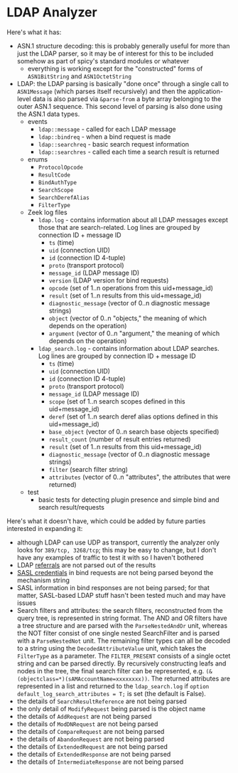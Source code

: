 LDAP Analyzer
=============

Here's what it has:

- ASN.1 structure decoding: this is probably generally useful for more than just the LDAP parser, so it may be of interest for this to be included somehow as part of spicy's standard modules or whatever
  - everything is working except for the "constructed" forms of `ASN1BitString` and `ASN1OctetString`
- LDAP: the LDAP parsing is basically "done once" through a single call to `ASN1Message` (which parses itself recursively) and then the application-level data is also parsed via `&parse-from` a byte array belonging to the outer ASN.1 sequence. This second level of parsing is also done using the ASN.1 data types.
  - events
    - `ldap::message` - called for each LDAP message
    - `ldap::bindreq` - when a bind request is made
    - `ldap::searchreq` - basic search request information
    - `ldap::searchres` - called each time a search result is returned
  - enums
    - `ProtocolOpcode`
    - `ResultCode`
    - `BindAuthType`
    - `SearchScope`
    - `SearchDerefAlias`
    - `FilterType`
  - Zeek log files
    - `ldap.log` - contains information about all LDAP messages except those that are search-related. Log lines are grouped by connection ID + message ID
      - `ts` (time)
      - `uid` (connection UID)
      - `id` (connection ID 4-tuple)
      - `proto` (transport protocol)
      - `message_id` (LDAP message ID)
      - `version` (LDAP version for bind requests)
      - `opcode` (set of 1..n operations from this uid+message_id)
      - `result` (set of 1..n results from this uid+message_id)
      - `diagnostic_message` (vector of 0..n diagnostic message strings)
      - `object` (vector of 0..n "objects," the meaning of which depends on the operation)
      - `argument` (vector of 0..n "argument," the meaning of which depends on the operation)
    - `ldap_search.log` - contains information about LDAP searches. Log lines are grouped by connection ID + message ID
      - `ts` (time)
      - `uid` (connection UID)
      - `id` (connection ID 4-tuple)
      - `proto` (transport protocol)
      - `message_id` (LDAP message ID)
      - `scope` (set of 1..n search scopes defined in this uid+message_id)
      - `deref` (set of 1..n search deref alias options defined in this uid+message_id)
      - `base_object` (vector of 0..n search base objects specified)
      - `result_count` (number of result entries returned)
      - `result` (set of 1..n results from this uid+message_id)
      - `diagnostic_message` (vector of 0..n diagnostic message strings)
      - `filter` (search filter string)
      - `attributes` (vector of 0..n "attributes", the attributes that were returned)
  - test
    - basic tests for detecting plugin presence and simple bind and search result/requests

Here's what it doesn't have, which could be added by future parties interested in expanding it:

- although LDAP can use UDP as transport, currently the analyzer only looks for `389/tcp, 3268/tcp`; this may be easy to change, but I don't have any examples of traffic to test it with so I haven't bothered
- LDAP [referrals](https://tools.ietf.org/html/rfc4511#section-4.1.10) are not parsed out of the results
- [SASL credentials](https://datatracker.ietf.org/doc/html/rfc4511#section-4.2) in bind requests are not being parsed beyond the mechanism string
- SASL information in bind responses are not being parsed; for that matter, SASL-based LDAP stuff hasn't been tested much and may have issues
- Search filters and attributes: the search filters, reconstructed from the query tree, is represented in string format. The AND and OR filters have a tree structure and are parsed with the `ParseNestedAndOr` unit, whereas the NOT filter consist of one single nested SearchFilter and is parsed with a `ParseNestedNot` unit. The remaining filter types can all be decoded to a string using the `DecodedAttributeValue` unit, which takes the `FilterType` as a parameter. The `FILTER_PRESENT` consists of a single octet string and can be parsed directly. By recursively constructing leafs and nodes in the tree, the final search filter can be represented, e.g. `(&(objectclass=*)(sAMAccountName=xxxxxxxx))`. The returned attributes are represented in a list and returned to the `ldap_search.log` if `option default_log_search_attributes = T;` is set (the default is False).
- the details of `SearchResultReference` are not being parsed
- the only detail of `ModifyRequest` being parsed is the object name
- the details of `AddRequest` are not being parsed
- the details of `ModDNRequest` are not being parsed
- the details of `CompareRequest` are not being parsed
- the details of `AbandonRequest` are not being parsed
- the details of `ExtendedRequest` are not being parsed
- the details of `ExtendedResponse` are not being parsed
- the details of `IntermediateResponse` are not being parsed
